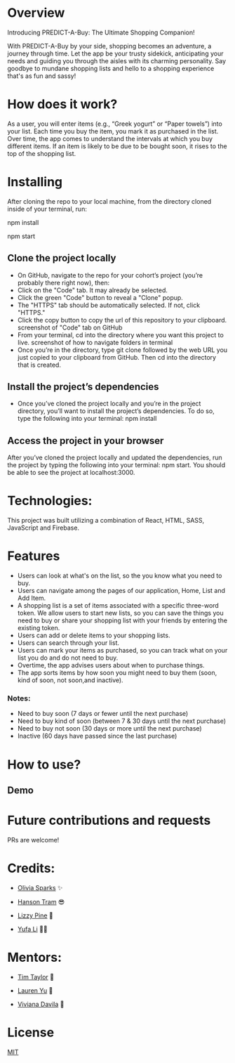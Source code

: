 # Overview

Introducing PREDICT-A-Buy: The Ultimate Shopping Companion!

With PREDICT-A-Buy by your side, shopping becomes an adventure, a journey through time. Let the app be your trusty sidekick, anticipating your needs and guiding you through the aisles with its charming personality. Say goodbye to mundane shopping lists and hello to a shopping experience that's as fun and sassy! 

# How does it work?

As a user, you will enter items (e.g., “Greek yogurt” or “Paper towels”) into your list. Each time you buy the item, you mark it as purchased in the list. Over time, the app comes to understand the intervals at which you buy different items. If an item is likely to be due to be bought soon, it rises to the top of the shopping list.

# Installing
After cloning the repo to your local machine, from the directory cloned inside of your terminal, run:

npm install

npm start

## Clone the project locally
- On GitHub, navigate to the repo for your cohort’s project (you’re probably there right now), then:
- Click on the "Code" tab. It may already be selected.
- Click the green "Code" button to reveal a "Clone" popup.
- The "HTTPS" tab should be automatically selected. If not, click "HTTPS."
- Click the copy button to copy the url of this repository to your clipboard. screenshot of "Code" tab on GitHub
- From your terminal, cd into the directory where you want this project to live. screenshot of how to navigate folders in terminal
- Once you’re in the directory, type git clone followed by the web URL you just copied to your clipboard from GitHub. Then cd into the directory that is created.

## Install the project’s dependencies
- Once you’ve cloned the project locally and you’re in the project directory, you’ll want to install the project’s dependencies. To do so, type the following into your terminal: npm install

## Access the project in your browser
After you’ve cloned the project locally and updated the dependencies, run the project by typing the following into your terminal: npm start. You should be able to see the project at localhost:3000.

# Technologies:
This project was built utilizing a combination of React, HTML, SASS, JavaScript and Firebase. 

# Features
- Users can look at what's on the list, so the you know what you need to buy.
- Users can navigate among the pages of our application, Home, List and Add Item. 
- A shopping list is a set of items associated with a specific three-word token. We allow users to start new lists, so you can save the things you need to buy or share your shopping list with your friends by entering the existing token. 
- Users can add or delete items to your shopping lists.
- Users can search through your list. 
- Users can mark your items as purchased, so you can track what on your list you do and do not need to buy.
- Overtime, the app advises users about when to purchase things. 
- The app sorts items by how soon you might need to buy them (soon, kind of soon, not soon,and inactive).  

### Notes: 
- Need to buy soon (7 days or fewer until the next purchase)
- Need to buy kind of soon (between 7 & 30 days until the next purchase)
- Need to buy not soon (30 days or more until the next purchase)
- Inactive (60 days have passed since the last purchase)

# How to use? 
## Demo

# Future contributions and requests
PRs are welcome!

# Credits:

- [Olivia Sparks](https://github.com/itsoliviasparks) ✨

- [Hanson Tram](https://github.com/hansontram) 😎

- [Lizzy Pine](https://github.com/lizzypine) 🌱

- [Yufa Li](https://github.com/01001101CK) 🧘‍♀️

# Mentors: 
- [Tim Taylor](https://github.com/timothy-taylor) 🔭

- [Lauren Yu](https://github.com/laurenyz) 🐘

- [Viviana Davila](https://github.com/vividavila98) 🌺

# License

[MIT](https://choosealicense.com/licenses/mit/)
